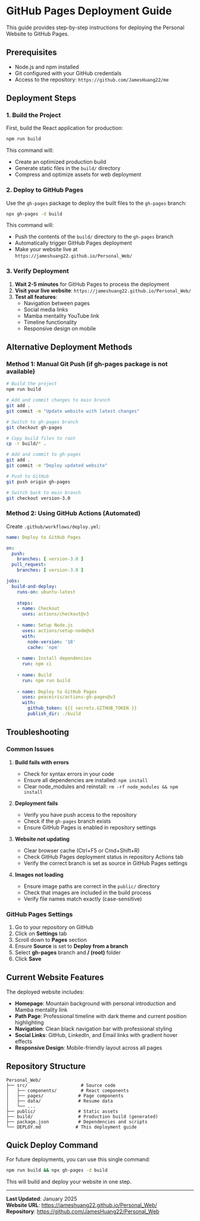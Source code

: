 # GitHub Pages Deployment Guide

This guide provides step-by-step instructions for deploying the Personal Website to GitHub Pages.

## Prerequisites

- Node.js and npm installed
- Git configured with your GitHub credentials
- Access to the repository: `https://github.com/JamesHuang22/me`

## Deployment Steps

### 1. Build the Project

First, build the React application for production:

```bash
npm run build
```

This command will:
- Create an optimized production build
- Generate static files in the `build/` directory
- Compress and optimize assets for web deployment

### 2. Deploy to GitHub Pages

Use the `gh-pages` package to deploy the built files to the `gh-pages` branch:

```bash
npx gh-pages -d build
```

This command will:
- Push the contents of the `build/` directory to the `gh-pages` branch
- Automatically trigger GitHub Pages deployment
- Make your website live at `https://jameshuang22.github.io/Personal_Web/`

### 3. Verify Deployment

1. **Wait 2-5 minutes** for GitHub Pages to process the deployment
2. **Visit your live website**: `https://jameshuang22.github.io/Personal_Web/`
3. **Test all features**:
   - Navigation between pages
   - Social media links
   - Mamba mentality YouTube link
   - Timeline functionality
   - Responsive design on mobile

## Alternative Deployment Methods

### Method 1: Manual Git Push (if gh-pages package is not available)

```bash
# Build the project
npm run build

# Add and commit changes to main branch
git add .
git commit -m "Update website with latest changes"

# Switch to gh-pages branch
git checkout gh-pages

# Copy build files to root
cp -r build/* .

# Add and commit to gh-pages
git add .
git commit -m "Deploy updated website"

# Push to GitHub
git push origin gh-pages

# Switch back to main branch
git checkout version-3.0
```

### Method 2: Using GitHub Actions (Automated)

Create `.github/workflows/deploy.yml`:

```yaml
name: Deploy to GitHub Pages

on:
  push:
    branches: [ version-3.0 ]
  pull_request:
    branches: [ version-3.0 ]

jobs:
  build-and-deploy:
    runs-on: ubuntu-latest
    
    steps:
    - name: Checkout
      uses: actions/checkout@v3
      
    - name: Setup Node.js
      uses: actions/setup-node@v3
      with:
        node-version: '18'
        cache: 'npm'
        
    - name: Install dependencies
      run: npm ci
      
    - name: Build
      run: npm run build
      
    - name: Deploy to GitHub Pages
      uses: peaceiris/actions-gh-pages@v3
      with:
        github_token: ${{ secrets.GITHUB_TOKEN }}
        publish_dir: ./build
```

## Troubleshooting

### Common Issues

1. **Build fails with errors**
   - Check for syntax errors in your code
   - Ensure all dependencies are installed: `npm install`
   - Clear node_modules and reinstall: `rm -rf node_modules && npm install`

2. **Deployment fails**
   - Verify you have push access to the repository
   - Check if the `gh-pages` branch exists
   - Ensure GitHub Pages is enabled in repository settings

3. **Website not updating**
   - Clear browser cache (Ctrl+F5 or Cmd+Shift+R)
   - Check GitHub Pages deployment status in repository Actions tab
   - Verify the correct branch is set as source in GitHub Pages settings

4. **Images not loading**
   - Ensure image paths are correct in the `public/` directory
   - Check that images are included in the build process
   - Verify file names match exactly (case-sensitive)

### GitHub Pages Settings

1. Go to your repository on GitHub
2. Click on **Settings** tab
3. Scroll down to **Pages** section
4. Ensure **Source** is set to **Deploy from a branch**
5. Select **gh-pages** branch and **/ (root)** folder
6. Click **Save**

## Current Website Features

The deployed website includes:

- **Homepage**: Mountain background with personal introduction and Mamba mentality link
- **Path Page**: Professional timeline with dark theme and current position highlighting
- **Navigation**: Clean black navigation bar with professional styling
- **Social Links**: GitHub, LinkedIn, and Email links with gradient hover effects
- **Responsive Design**: Mobile-friendly layout across all pages

## Repository Structure

```
Personal_Web/
├── src/                    # Source code
│   ├── components/         # React components
│   ├── pages/             # Page components
│   ├── data/              # Resume data
│   └── ...
├── public/                # Static assets
├── build/                 # Production build (generated)
├── package.json           # Dependencies and scripts
└── DEPLOY.md             # This deployment guide
```

## Quick Deploy Command

For future deployments, you can use this single command:

```bash
npm run build && npx gh-pages -d build
```

This will build and deploy your website in one step.

---

**Last Updated**: January 2025  
**Website URL**: https://jameshuang22.github.io/Personal_Web/  
**Repository**: https://github.com/JamesHuang22/Personal_Web
